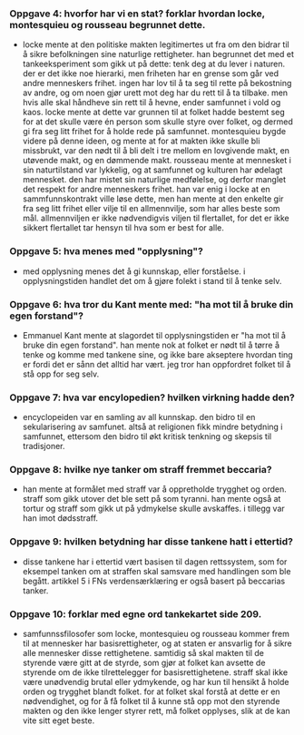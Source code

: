 ### Oppgave 4: hvorfor har vi en stat? forklar hvordan locke, montesquieu og rousseau begrunnet dette.
- locke mente at den politiske makten legitimertes ut fra om den bidrar til å sikre befolkningen sine naturlige rettigheter.
    han begrunnet det med et tankeeksperiment som gikk ut på dette: tenk deg at du lever i naturen. der er det ikke noe 
    hierarki, men friheten har en grense som går ved andre menneskers frihet. ingen har lov til å ta seg til rette på bekostning
    av andre, og om noen gjør urett mot deg har du rett til å ta tilbake. men hvis alle skal håndheve sin rett til å hevne, ender
    samfunnet i vold og kaos. locke mente at dette var grunnen til at folket  hadde bestemt seg for at det skulle være én person
    som skulle styre over folket, og dermed gi fra seg litt frihet for å holde rede på samfunnet.
    montesquieu bygde videre på denne ideen, og mente at for at makten ikke skulle bli missbrukt, var den nødt til å bli delt i
    tre mellom en lovgivende makt, en utøvende makt, og en dømmende makt.
    rousseau mente at mennesket i sin naturtilstand var lykkelig, og at samfunnet og kulturen har ødelagt mennesket. den har
    mistet sin naturlige medfølelse, og derfor manglet det respekt for andre menneskers frihet. han var enig i locke at en
    sammfunnskontrakt ville løse dette, men han mente at den enkelte gir fra seg litt frihet eller vilje til en allmennvilje,
    som har alles beste som mål. allmennviljen er ikke nødvendigvis viljen til flertallet, for det er ikke sikkert flertallet tar
    hensyn til hva som er best for alle.

### Oppgave 5: hva menes med "opplysning"?
- med opplysning menes det å gi kunnskap, eller forståelse. i opplysningstiden handlet det om å gjøre folekt i stand til å tenke
    selv.

### Oppgave 6: hva tror du Kant mente med: "ha mot til å bruke din egen forstand"?
- Emmanuel Kant mente at slagordet til opplysningstiden er "ha mot til å bruke din egen forstand". han mente nok at folket
    er nødt til å tørre å tenke og komme med tankene sine, og ikke bare akseptere hvordan ting er fordi det er sånn det alltid har
    vært. jeg tror han oppfordret folket til å stå opp for seg selv.

### Oppgave 7: hva var encylopedien? hvilken virkning hadde den?
- encyclopeiden var en samling av all kunnskap. den bidro til en sekularisering av samfunet. altså at religionen fikk mindre
    betydning i samfunnet, ettersom den bidro til økt kritisk tenkning og skepsis til tradisjoner.

### Oppgave 8: hvilke nye tanker om straff fremmet beccaria?
- han mente at formålet med straff var å oppretholde trygghet og orden. straff som gikk utover det ble sett på som tyranni.
    han mente også at tortur og straff som gikk ut på ydmykelse skulle avskaffes. i tillegg var han imot dødsstraff.

### Oppgave 9: hvilken betydning har disse tankene hatt i ettertid?
- disse tankene har i ettertid vært basisen til dagen rettssystem, som for eksempel tanken om at straffen skal samsvare med
    handlingen som ble begått. artikkel 5 i FNs verdensærklæring er også basert på beccarias tanker.

### Oppgave 10: forklar med egne ord tankekartet side 209.
- samfunnssfilosofer som locke, montesquieu og rousseau kommer frem til at mennesker har basisrettigheter, og at staten er
    ansvarlig for å sikre alle mennesker disse rettighetene. samtidig så skal makten til de styrende være gitt at de styrde,
    som gjør at folket kan avsette de styrende om de ikke tilrettelegger for basisrettighetene. straff skal ikke være unødvendig
    brutal eller ydmykende, og har kun til hensikt å holde orden og trygghet blandt folket. for at folket skal forstå at dette
    er en nødvendighet, og for å få folket til å kunne stå opp mot den styrende makten og den ikke lenger styrer rett, må folket
    opplyses, slik at de kan vite sitt eget beste.
